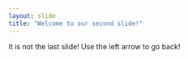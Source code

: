 ```yaml
---
layout: slide
title: "Welcome to our second slide!"
---
```

It is not the last slide!
Use the left arrow to go back!
